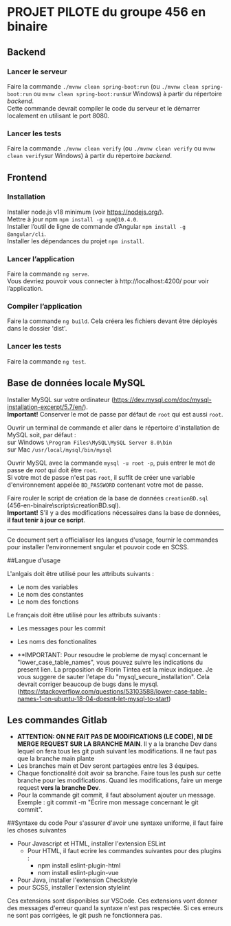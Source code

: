# PROJET PILOTE du groupe 456 en binaire

## Backend

### Lancer le serveur

Faire la commande `./mvnw clean spring-boot:run` (ou `./mvnw clean spring-boot:run` ou `mvnw clean spring-boot:run`sur Windows) à partir du répertoire _backend_.  
Cette commande devrait compiler le code du serveur et le démarrer localement en utilisant le port 8080.

### Lancer les tests

Faire la commande `./mvnw clean verify` (ou `./mvnw clean verify` ou `mvnw clean verify`sur Windows) à partir du répertoire _backend_.

## Frontend

### Installation

Installer node.js v18 minimum (voir https://nodejs.org/).  
Mettre à jour npm `npm install -g npm@10.4.0`.  
Installer l’outil de ligne de commande d’Angular `npm install -g @angular/cli`.  
Installer les dépendances du projet `npm install`.

### Lancer l’application

Faire la commande `ng serve`.  
Vous devriez pouvoir vous connecter à http://localhost:4200/ pour voir l’application.

### Compiler l’application

Faire la commande `ng build`. Cela créera les fichiers devant être déployés dans le dossier 'dist'.

### Lancer les tests

Faire la commande `ng test`.

## Base de données locale MySQL

Installer MySQL sur votre ordinateur (https://dev.mysql.com/doc/mysql-installation-excerpt/5.7/en/).  
**Important!** Conserver le mot de passe par défaut de `root` qui est aussi `root`.

Ouvrir un terminal de commande et aller dans le répertoire d'installation de MySQL soit, par défaut :  
 sur Windows `\Program Files\MySQL\MySQL Server 8.0\bin`  
 sur Mac `/usr/local/mysql/bin/mysql`

Ouvrir MySQL avec la commande `mysql -u root -p`, puis entrer le mot de passe de _root_ qui doit être `root`.  
Si votre mot de passe n'est pas `root`, il suffit de créer une variable d'environnement appelée `BD_PASSWORD` contenant votre mot de passe.

Faire rouler le script de création de la base de données `creationBD.sql` (456-en-binaire\scripts\creationBD.sql).  
**Important!** S'il y a des modifications nécessaires dans la base de données, **il faut tenir à jour ce script**.

---

Ce document sert a officialiser les langues d'usage, fournir le commandes pour installer l'environnement sngular et pouvoir code en SCSS.

##Langue d'usage

L'anlgais doit être utilisé pour les attributs suivants :

-   Le nom des variables
-   Le nom des constantes
-   Le nom des fonctions

Le français doit être utilisé pour les attributs suivants :

-   Les messages pour les commit
-   Les noms des fonctionalites

-   \*\*IMPORTANT: Pour resoudre le probleme de mysql concernant le "lower_case_table_names", vous pouvez suivre les indications du present lien.
    La proposition de Florin Tintea est la mieux indiquee. Je vous suggere de sauter l'etape du "mysql_secure_installation".
    Cela devrait corriger beaucoup de bugs dans le mysql.  
     (https://stackoverflow.com/questions/53103588/lower-case-table-names-1-on-ubuntu-18-04-doesnt-let-mysql-to-start)

## Les commandes Gitlab

-   **ATTENTION: ON NE FAIT PAS DE MODIFICATIONS (LE CODE), NI DE MERGE REQUEST SUR LA BRANCHE MAIN**. Il y a la branche Dev dans lequel on fera tous les git push suivant les modifications. Il ne faut pas que la branche main plante
-   Les branches main et Dev seront partagées entre les 3 équipes.
-   Chaque fonctionalité doit avoir sa branche. Faire tous les push sur cette branche pour les modifications. Quand les modifications, faire un merge request **vers la branche Dev**.
-   Pour la commande git commit, il faut absolument ajouter un message. Exemple : git commit -m "Écrire mon message concernant le git commit".

##Syntaxe du code
Pour s'assurer d'avoir une syntaxe uniforme, il faut faire les choses suivantes

-   Pour Javascript et HTML, installer l'extension ESLint
    -   Pour HTML, il faut ecrire les commandes suivantes pour des plugins :
        -   npm install eslint-plugin-html
        -   nom install eslint-plugin-vue
-   Pour Java, installer l'extension Checkstyle
-   pour SCSS, installer l'extension stylelint

Ces extensions sont disponibles sur VSCode. Ces extensions vont donner des messages d'erreur quand la syntaxe n'est pas respectée. Si ces erreurs ne sont pas corrigées, le git push ne fonctionnera pas.
